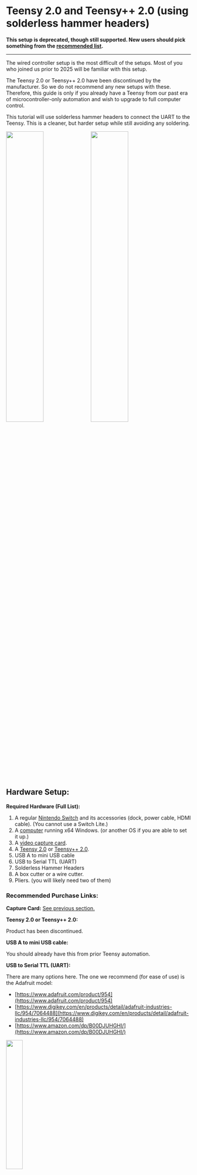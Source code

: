 # Teensy 2.0 and Teensy++ 2.0 (using solderless hammer headers)

**This setup is deprecated, though still supported. New users should pick something from the [recommended list](../../ControllerList.md).**

<hr>

The wired controller setup is the most difficult of the setups. Most of you who joined us prior to 2025 will be familiar with this setup.

The Teensy 2.0 or Teensy++ 2.0 have been discontinued by the manufacturer. So we do not recommend any new setups with these. Therefore, this guide is only if you already have a Teensy from our past era of microcontroller-only automation and wish to upgrade to full computer control.

This tutorial will use solderless hammer headers to connect the UART to the Teensy. This is a cleaner, but harder setup while still avoiding any soldering.

<img src="../Images/Teensy2/ControllerSetup-Teensy2-HammerHeaders.jpg" width="45%"> <img src="../Images/Teensy2/ControllerSetup-Teensy-Setup.jpg" width="45%">

## Hardware Setup:

**Required Hardware (Full List):**

1. A regular [Nintendo Switch](../index.md#the-nintendo-switch) and its accessories (dock, power cable, HDMI cable). (You cannot use a Switch Lite.)
2. A [computer](../index.md#the-computer-the-player) running x64 Windows. (or another OS if you are able to set it up.)
3. A [video capture card](../index.md#video-capture-card-the-computers-eyes).
4. A [Teensy 2.0](https://www.pjrc.com/store/teensy.html) or [Teensy++ 2.0](https://www.pjrc.com/store/teensypp.html).
5. USB A to mini USB cable
6. USB to Serial TTL (UART)
7. Solderless Hammer Headers
8. A box cutter or a wire cutter.
9. Pliers. (you will likely need two of them)

### Recommended Purchase Links:

**Capture Card:** [See previous section.](../index.md#video-capture-card-the-computers-eyes)

**Teensy 2.0 or Teensy++ 2.0:**

Product has been discontinued.

**USB A to mini USB cable:**

You should already have this from prior Teensy automation.

**USB to Serial TTL (UART):**

There are many options here. The one we recommend (for ease of use) is the Adafruit model:

  - [https://www.adafruit.com/product/954](https://www.adafruit.com/product/954)
  - [https://www.digikey.com/en/products/detail/adafruit-industries-llc/954/7064488](https://www.digikey.com/en/products/detail/adafruit-industries-llc/954/7064488)
  - [https://www.amazon.com/dp/B00DJUHGHI/](https://www.amazon.com/dp/B00DJUHGHI/)

<img src="../Images/UART/ControllerSetup-UART-Adafruit.jpg" width="30%">

Or you can search for "CP2102" and you'll get tons of hits from various brands/sellers that look like these:

<img src="../Images/UART/ControllerSetup-UART-CP210x-Blue.png" width="22%"> <img src="../Images/UART/ControllerSetup-UART-CP210x-Red.jpg" width="34.5%">

**Solderless Hammer Headers**

- [https://www.adafruit.com/product/5938](https://www.adafruit.com/product/5938)
- [https://www.adafruit.com/product/3662](https://www.adafruit.com/product/3662)

These "hammer headers" have a bulge on the short side which enables it to attach to pin holes without the use of solder.

<img src="../Images/UART/ControllerSetup-UART-HammerHeaders.jpg" width="30%">


### Hardware Assembly:

**Step 1: Connect UART to the Teensy**

Once you have your hardware, you need to make some connections between your UART cables and the Teensy.

Make the following connections:

| **UART pin** | **Teensy pin** |
| --- | --- |
| TX | D2 |
| RX | D3 |
| GND | GND (any one is fine) |
| VCC | Leave unconnected |

1. Use your box cutter or wire cutter to cut out 2 pairs of pins from the strip of solderless headers. ***Be very careful not to cut yourself.***
2. Insert a pair of hammer headers into the D3 and D2 holes on the Teensy.
3. Insert a hammer header into the GND hole on the microcontroller. (Since you can't easily split the pair of pins, you can do GND and the pin adjacent to it.)

You will need a LOT of force to push the hammer headers into the holes. Recommend using pliers to pull the pins out of the plastic holds and inserting the long side into the microcontroller board. Then put the covers back on and use pliers to squeeze it in.

<img src="../Images/Teensy2/ControllerSetup-Teensypp2-HammerHeaders-0.jpg" width="45%"> <img src="../Images/Teensy2/ControllerSetup-Teensypp2-HammerHeaders-1.jpg" width="45%">
<img src="../Images/Teensy2/ControllerSetup-Teensy2-HammerHeaders-0.jpg" width="45%"> <img src="../Images/Teensy2/ControllerSetup-Teensypp2-HammerHeaders-2.jpg" width="45%">




**Step 2: Download and install Teensy Loader**

Download [Teensy Loader](https://www.pjrc.com/teensy/loader.html).

Direct download link: [https://www.pjrc.com/teensy/teensy.exe](https://www.pjrc.com/teensy/teensy.exe)

**Step 3: Flash PABotBase into your Teensy.**

The root folder of the SerialPrograms package should have a set of .hex files for each of the different devices.

<img src="../Images/GeneralSetup-CCFolder.png" width="88%">

1. Run the Teensy Loader program that you downloaded earlier.
2. Click the purple file icon and browse for `NintendoSwitch-PABotBase-xxxxxxxxx-Teensy2.hex` or `NintendoSwitch-PABotBase-xxxxxxxxx-TeensyPP2.hex` depending on which one you have.

    <img src="../Images/Teensy2/ControllerSetup-Teensy2-Loader-0.png">

3. Plug the Teensy into your computer.
4. Press the white button on the Teensy. You may need to wait for Windows to install drivers.

    At this point, two green arrows should show up in Teensy Loader.

    <img src="../Images/Teensy2/ControllerSetup-Teensy2-Loader-1.png">

5. Click the left arrow. This flashes the program into the Teensy.

    <img src="../Images/Teensy2/ControllerSetup-Teensy2-Loader-2.png">

6. Unplug the Teensy from your computer.

**Step 4:**

1. Turn on your Switch and dock it.
2. Connect your Teensy to the Switch's dock.
3. Connect the UART to your computer.

At this point, your final setup should look like this:

<img src="../Images/Teensy2/ControllerSetup-Teensy-Setup.jpg">




## Software Setup:

Continue to: [Wired Controller (AVR8) Software Setup](Controller-Software-AVR8.md).


## Troubleshooting:

### Docking and undocking the Switch resets or hangs the Teensy.

Main Article: [Power Glitching](../../PowerGlitching.md)


<hr>

**Credits:**

- Kuroneko/Mysticial
- jw

**Discord Server:** 

[<img src="https://canary.discordapp.com/api/guilds/695809740428673034/widget.png?style=banner2">](https://discord.gg/cQ4gWxN)





